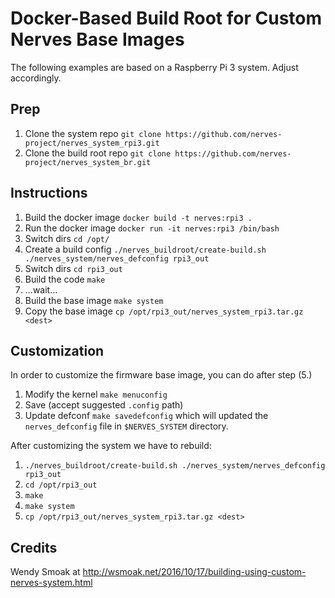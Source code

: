 Docker-Based Build Root for Custom Nerves Base Images
===
The following examples are based on a Raspberry Pi 3 system. Adjust accordingly.

## Prep
1. Clone the system repo `git clone https://github.com/nerves-project/nerves_system_rpi3.git`
2. Clone the build root repo `git clone https://github.com/nerves-project/nerves_system_br.git`

## Instructions
1. Build the docker image `docker build -t nerves:rpi3 .`
2. Run the docker image `docker run -it nerves:rpi3 /bin/bash`
3. Switch dirs `cd /opt/`
4. Create a build config `./nerves_buildroot/create-build.sh ./nerves_system/nerves_defconfig rpi3_out`
5. Switch dirs `cd rpi3_out`
6. Build the code `make`
7. ...wait...
8. Build the base image `make system`
9. Copy the base image `cp /opt/rpi3_out/nerves_system_rpi3.tar.gz <dest>`

## Customization
In order to customize the firmware base image, you can do after step (5.)
1. Modify the kernel `make menuconfig`
2. Save (accept suggested `.config` path)
3. Update defconf `make savedefconfig` which will updated the `nerves_defconfig` file in `$NERVES_SYSTEM` directory.

After customizing the system we have to rebuild:
1. `./nerves_buildroot/create-build.sh ./nerves_system/nerves_defconfig rpi3_out`
2. `cd /opt/rpi3_out`
3. `make`
4. `make system`
5. `cp /opt/rpi3_out/nerves_system_rpi3.tar.gz <dest>`

## Credits
Wendy Smoak at http://wsmoak.net/2016/10/17/building-using-custom-nerves-system.html
